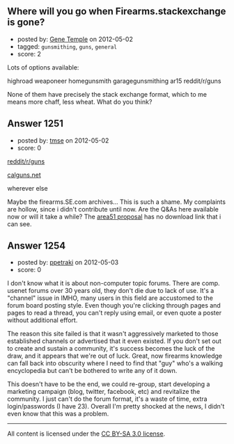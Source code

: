 ## Where will you go when Firearms.stackexchange is gone?

- posted by: [Gene Temple](https://stackexchange.com/users/-1/254-gene-temple) on 2012-05-02
- tagged: `gunsmithing`, `guns`, `general`
- score: 2

Lots of options available:

highroad
weaponeer
homegunsmith
garagegunsmithing
ar15
reddit/r/guns

None of them have precisely the stack exchange format, which to me means more chaff, less wheat.  What do you think?


## Answer 1251

- posted by: [tmse](https://stackexchange.com/users/-1/528-tmse) on 2012-05-02
- score: 0

<p><a href="http://www.reddit.com/r/guns" rel="nofollow" title="reddit">reddit/r/guns</a></p>

<p><a href="http://calguns.net" rel="nofollow" title="Calguns">calguns.net</a></p>

<p>wherever else</p>

<p>Maybe the firearms.SE.com archives... This is such a shame. My complaints are hollow, since i didn't contribute until now. Are the Q&amp;As here available now or will it take a while? The <a href="http://area51.stackexchange.com/proposals/164/firearms">area51 proposal</a> has no download link that i can see.</p>



## Answer 1254

- posted by: [ppetraki](https://stackexchange.com/users/-1/380-ppetraki) on 2012-05-03
- score: 0


I don't know what it is about non-computer topic forums. There are comp. usenet forums over 30 years old, they don't die due to lack of use. It's a "channel" issue in IMHO, many users in this field are accustomed to the forum board posting style. Even though you're clicking through pages and pages to read a thread, you can't reply using email, or even quote a poster without additional effort.

The reason this site failed is that it wasn't aggressively marketed to those established channels or advertised that it even existed. If you don't set out to create and sustain a community, it's success becomes the luck of the draw, and it appears that we're out of luck. Great, now firearms knowledge can fall back into obscurity where I need to find that "guy" who's a walking encyclopedia but can't be bothered to write any of it down.

This doesn't have to be the end, we could re-group, start developing a marketing campaign (blog, twitter, facebook, etc) and revitalize the community. I just can't do the forum format, it's a waste of time, extra login/passwords (I have 23). Overall I'm pretty shocked at the news, I didn't even know that this was a problem.



---

All content is licensed under the [CC BY-SA 3.0 license](https://creativecommons.org/licenses/by-sa/3.0/).
